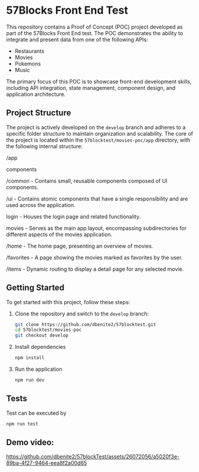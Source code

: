 # 57Blocks Front End Test

This repository contains a Proof of Concept (POC) project developed as part of the 57Blocks Front End test. The POC demonstrates the ability to integrate and present data from one of the following APIs:

- Restaurants
- Movies
- Pokemons
- Music

The primary focus of this POC is to showcase front-end development skills, including API integration, state management, component design, and application architecture.

## Project Structure

The project is actively developed on the `develop` branch and adheres to a specific folder structure to maintain organization and scalability. The core of the project is located within the `57blocktest/movies-poc/app` directory, with the following internal structure:

/app

components

/common - Contains small, reusable components composed of UI components.

/ui - Contains atomic components that have a single responsibility and are used across the application.

login - Houses the login page and related functionality.

movies - Serves as the main app layout, encompassing subdirectories for different aspects of the movies application.

/home - The home page, presenting an overview of movies.

/favorites - A page showing the movies marked as favorites by the user.

/items - Dynamic routing to display a detail page for any selected movie.

## Getting Started

To get started with this project, follow these steps:

1. Clone the repository and switch to the `develop` branch:
   ```sh
   git clone https://github.com/dbenite2/57blocktest.git
   cd 57blocktest/movies-poc
   git checkout develop
   ````
2. Install dependencies
    ```sh
    npm install
    ```
3. Run the application
    ```sh
    npm run dev
    ```
## Tests

Test can be executed by 
  ```sh
  npm run test
```

## Demo video:

https://github.com/dbenite2/57blockTest/assets/26072056/a5020f3e-89ba-4f27-9464-eea8f2a00d65



